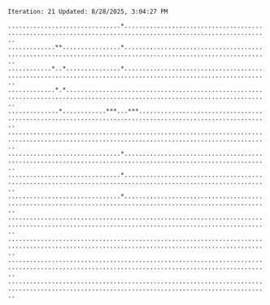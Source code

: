 `Iteration: 21 Updated: 8/28/2025, 3:04:27 PM`
<!-- GOL_START -->
`...............................*..............................................................................................................`</br>
`.............**................*..............................................................................................................`</br>
`............*..*...............*..............................................................................................................`</br>
`.............*.*..............................................................................................................................`</br>
`..............*............***...***..........................................................................................................`</br>
`..............................................................................................................................................`</br>
`...............................*..............................................................................................................`</br>
`...............................*..............................................................................................................`</br>
`...............................*..............................................................................................................`</br>
`..............................................................................................................................................`</br>
`..............................................................................................................................................`</br>
`..............................................................................................................................................`</br>
`..............................................................................................................................................`</br>
<!-- GOL_END -->
